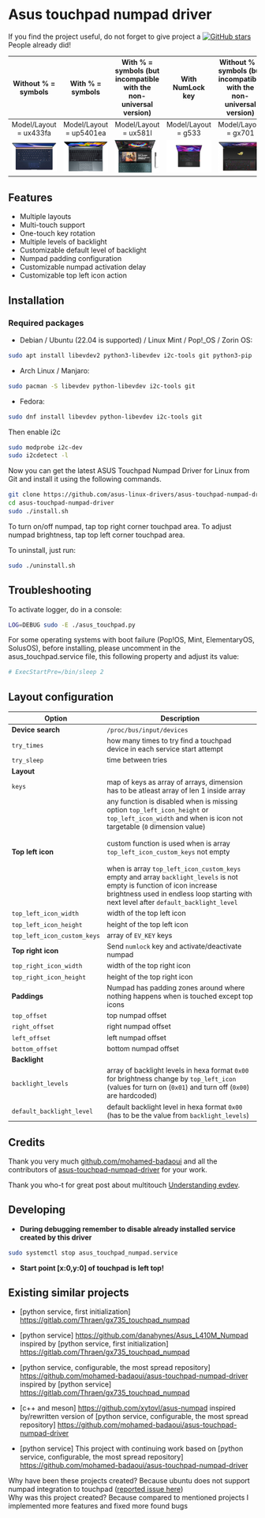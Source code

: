 # Asus touchpad numpad driver

If you find the project useful, do not forget to give project a [![GitHub stars](https://img.shields.io/github/stars/asus-linux-drivers/asus-touchpad-numpad-driver.svg?style=flat-square)](https://github.com/asus-linux-drivers/asus-touchpad-numpad-driver/stargazers) People already did!

|                   Without % = symbols                   |                   With % = symbols                    | With % = symbols (but incompatible with the non-universal version) |                    With NumLock key                     | Without % = symbols (but incompatible with the non-universal version) |
| :-----------------------------------------------------: | :---------------------------------------------------: | :----------------------------------------------------------------: | :-----------------------------------------------------: | :-------------------------------------------------------------------: |
|                 Model/Layout = ux433fa                  |                Model/Layout = up5401ea                |                       Model/Layout = ux581l                        |                   Model/Layout = g533                   |                         Model/Layout = gx701                          |
| ![without % = symbols](images/Asus-ZenBook-UX433FA.jpg) | ![with % = symbols](images/Asus-ZenBook-UP5401EA.png) |           ![model ux581](images/Asus-ZenBook-UX581l.jpg)           | ![with numlock](images/Asus-ROG-Strix-Scar-15-g533.png) |        ![model gx701](images/ASUS-ROG-Zephyrus-S17-GX701.jpg)         |

## Features

- Multiple layouts
- Multi-touch support
- One-touch key rotation
- Multiple levels of backlight
- Customizable default level of backlight
- Numpad padding configuration
- Customizable numpad activation delay
- Customizable top left icon action

## Installation

### Required packages

- Debian / Ubuntu (22.04 is supported) / Linux Mint / Pop!\_OS / Zorin OS:

```bash
sudo apt install libevdev2 python3-libevdev i2c-tools git python3-pip
```

- Arch Linux / Manjaro:

```bash
sudo pacman -S libevdev python-libevdev i2c-tools git
```

- Fedora:

```bash
sudo dnf install libevdev python-libevdev i2c-tools git
```

Then enable i2c

```bash
sudo modprobe i2c-dev
sudo i2cdetect -l
```

Now you can get the latest ASUS Touchpad Numpad Driver for Linux from Git and install it using the following commands.

```bash
git clone https://github.com/asus-linux-drivers/asus-touchpad-numpad-driver
cd asus-touchpad-numpad-driver
sudo ./install.sh
```

To turn on/off numpad, tap top right corner touchpad area.
To adjust numpad brightness, tap top left corner touchpad area.

To uninstall, just run:

```bash
sudo ./uninstall.sh
```

## Troubleshooting

To activate logger, do in a console:

```bash
LOG=DEBUG sudo -E ./asus_touchpad.py
```

For some operating systems with boot failure (Pop!OS, Mint, ElementaryOS, SolusOS), before installing, please uncomment in the asus_touchpad.service file, this following property and adjust its value:

```bash
# ExecStartPre=/bin/sleep 2
```

## Layout configuration

| Option                      | Description                                                  |
| --------------------------- | ------------------------------------------------------------ |
| **Device search**           | `/proc/bus/input/devices`                                    |
| `try_times`                 | how many times to try find a touchpad device in each service start attempt  |
| `try_sleep`                 | time between tries                                           |
| **Layout**                  |                                                              |
| `keys`                      | map of keys as array of arrays, dimension has to be atleast array of len 1 inside array |
| **Top left icon**           | any function is disabled when is missing option `top_left_icon_height` or `top_left_icon_width` and when is icon not targetable (`0` dimension value)<br><br>custom function is used when is array `top_left_icon_custom_keys` not empty<br><br>when is array `top_left_icon_custom_keys` empty and array `backlight_levels` is not empty is function of icon increase brightness used in endless loop starting with next level after `default_backlight_level`
| `top_left_icon_width`       | width of the top left icon                                   |
| `top_left_icon_height`      | height of the top left icon                                  |
| `top_left_icon_custom_keys` | array of `EV_KEY` keys
| **Top right icon**          | Send `numlock` key and activate/deactivate numpad            |
| `top_right_icon_width`      | width of the top right icon                                  |
| `top_right_icon_height`     | height of the top right icon                                 |
| **Paddings**                | Numpad has padding zones around where nothing happens when is touched except top icons |
| `top_offset`                | top numpad offset                                            |
| `right_offset`              | right numpad offset                                          |
| `left_offset`               | left numpad offset                                           |
| `bottom_offset`             | bottom numpad offset                                         |
| **Backlight**               |                                                              |
| `backlight_levels`          | array of backlight levels in hexa format `0x00` for brightness change by `top_left_icon` (values for turn on (`0x01`) and turn off (`0x00`) are hardcoded)   |
| `default_backlight_level`   | default backlight level in hexa format `0x00` (has to be the value from `backlight_levels`) |

## Credits

Thank you very much [github.com/mohamed-badaoui](github.com/mohamed-badaoui) and all the contributors of [asus-touchpad-numpad-driver](https://github.com/mohamed-badaoui/asus-touchpad-numpad-driver) for your work.

Thank you who-t for great post about multitouch [Understanding evdev](http://who-t.blogspot.com/2016/09/understanding-evdev.html).

## Developing

- **During debugging remember to disable already installed service created by this driver**

```bash
sudo systemctl stop asus_touchpad_numpad.service
```

- **Start point [x:0,y:0] of touchpad is left top!**

## Existing similar projects

- [python service, first initialization] <https://gitlab.com/Thraen/gx735_touchpad_numpad>
- [python service] <https://github.com/danahynes/Asus_L410M_Numpad> inspired by [python service, first initialization] <https://gitlab.com/Thraen/gx735_touchpad_numpad>
- [python service, configurable, the most spread repository] <https://github.com/mohamed-badaoui/asus-touchpad-numpad-driver> inspired by [python service] <https://gitlab.com/Thraen/gx735_touchpad_numpad>
- [c++ and meson] <https://github.com/xytovl/asus-numpad> inspired by/rewritten version of [python service, configurable, the most spread repository] <https://github.com/mohamed-badaoui/asus-touchpad-numpad-driver>

- [python service] This project with continuing work based on [python service, configurable, the most spread repository] <https://github.com/mohamed-badaoui/asus-touchpad-numpad-driver>

Why have been these projects created? Because ubuntu does not support numpad integration to touchpad ([reported issue here](https://bugs.launchpad.net/ubuntu/+source/linux/+bug/1810183))\
Why was this project created? Because compared to mentioned projects I implemented more features and fixed more found bugs
